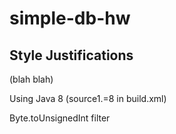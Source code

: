 # simple-db-hw

## Style Justifications
(blah blah)

Using Java 8 (source1.=8 in build.xml)

Byte.toUnsignedInt
filter
